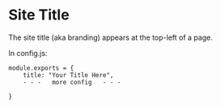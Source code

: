 # Site Title
The site title (aka branding) appears at the top-left of a page.  

In config.js:
```
module.exports = {
    title: "Your Title Here",
    - - -   more config   - - -

}
```
